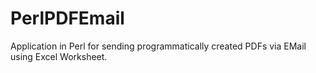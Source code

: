 # PerlPDFEmail
Application in Perl for sending programmatically created PDFs via EMail using Excel Worksheet.

